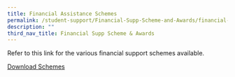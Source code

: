 ```yaml
---
title: Financial Assistance Schemes
permalink: /student-support/Financial-Supp-Scheme-and-Awards/financial-assistance-schemes/
description: ""
third_nav_title: Financial Supp Scheme & Awards
---
```



Refer to this link for the various financial support schemes available.


[Download Schemes](https://go.gov.sg/sacss-financial-assistance-schemes)